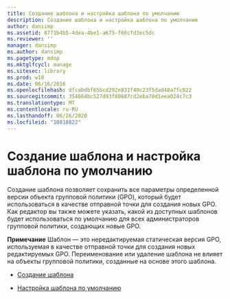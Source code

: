 ```yaml
---
title: Создание шаблона и настройка шаблона по умолчанию
description: Создание шаблона и настройка шаблона по умолчанию
author: dansimp
ms.assetid: 8771b4b5-4dea-4be1-a675-f60cfd3ec5dc
ms.reviewer: ''
manager: dansimp
ms.author: dansimp
ms.pagetype: mdop
ms.mktglfcycl: manage
ms.sitesec: library
ms.prod: w10
ms.date: 06/16/2016
ms.openlocfilehash: dfcabdbf65bcd292e831f40c23f5dad48a7fc022
ms.sourcegitcommit: 354664bc527d93f80687cd2eba70d1eea024c7c3
ms.translationtype: MT
ms.contentlocale: ru-RU
ms.lasthandoff: 06/26/2020
ms.locfileid: "10818822"
---
```

# Создание шаблона и настройка шаблона по умолчанию


Создание шаблона позволяет сохранить все параметры определенной версии объекта групповой политики (GPO), который будет использоваться в качестве отправной точки для создания новых GPO. Как редактор вы также можете указать, какой из доступных шаблонов будет использоваться по умолчанию для всех администраторов групповой политики, создающих новые GPO.

**Примечание**  Шаблон — это нередактируемая статическая версия GPO, используемая в качестве отправной точки для создания новых редактируемых GPO. Переименование или удаление шаблона не влияет на объекты групповой политики, созданные на основе этого шаблона.

 

-   [Создание шаблона](create-a-template.md)

-   [Настройка шаблона по умолчанию](set-a-default-template.md)

 

 





